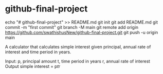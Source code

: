 # github-final-project
echo "# github-final-project" >> README.md
git init
git add README.md
git commit -m "first commit"
git branch -M main
git remote add origin https://github.com/swathishusNew/github-final-project.git
git push -u origin main


A calculator that calculates simple interest given principal, annual rate of interest and time period in years.

Input:
   p, principal amount
   t, time period in years
   r, annual rate of interest
Output
   simple interest = p*t*r
